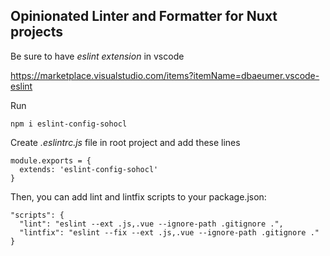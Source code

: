 ## Opinionated Linter and Formatter for Nuxt projects

Be sure to have _eslint extension_ in vscode

https://marketplace.visualstudio.com/items?itemName=dbaeumer.vscode-eslint

Run

`npm i eslint-config-sohocl`

Create  _.eslintrc.js_ file in root project and add these lines

```
module.exports = {
  extends: 'eslint-config-sohocl'
}
```


Then, you can add lint and lintfix scripts to your package.json:
```
"scripts": {
  "lint": "eslint --ext .js,.vue --ignore-path .gitignore .",
  "lintfix": "eslint --fix --ext .js,.vue --ignore-path .gitignore ."
}
```


